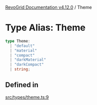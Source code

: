 [RevoGrid Documentation v4.12.0](README.md) / Theme

# Type Alias: Theme

```ts
type Theme: 
  | "default"
  | "material"
  | "compact"
  | "darkMaterial"
  | "darkCompact"
  | string;
```

## Defined in

[src/types/theme.ts:9](https://github.com/revolist/revogrid/blob/282605c6faa8e6a115a4a8c5b8668e14fed605a0/src/types/theme.ts#L9)
